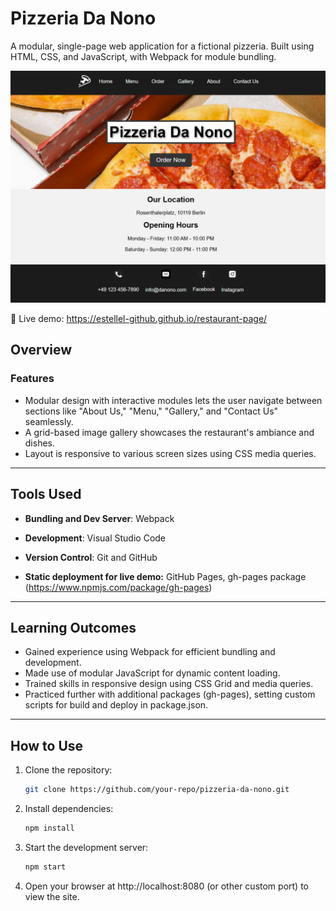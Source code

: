 # Pizzeria Da Nono

A modular, single-page web application for a fictional pizzeria. Built using HTML, CSS, and JavaScript, with Webpack for module bundling.

![alt text](image.png)

🔗 Live demo: https://estellel-github.github.io/restaurant-page/

## Overview

### Features

- Modular design with interactive modules lets the user navigate between sections like "About Us," "Menu," "Gallery," and "Contact Us" seamlessly.
- A grid-based image gallery showcases the restaurant's ambiance and dishes.
- Layout is responsive to various screen sizes using CSS media queries.

---

## Tools Used

- **Bundling and Dev Server**: Webpack
- **Development**: Visual Studio Code
- **Version Control**: Git and GitHub

- **Static deployment for live demo:** GitHub Pages, gh-pages package (https://www.npmjs.com/package/gh-pages)

---

## Learning Outcomes

- Gained experience using Webpack for efficient bundling and development.
- Made use of modular JavaScript for dynamic content loading.
- Trained skills in responsive design using CSS Grid and media queries.
- Practiced further with additional packages (gh-pages), setting custom scripts for build and deploy in package.json.

---

## How to Use

1. Clone the repository:

   ```bash
   git clone https://github.com/your-repo/pizzeria-da-nono.git

   ```

2. Install dependencies:

   ```bash
   npm install
   ```

3. Start the development server:

   ```bash
   npm start
   ```

4. Open your browser at http://localhost:8080 (or other custom port) to view the site.
